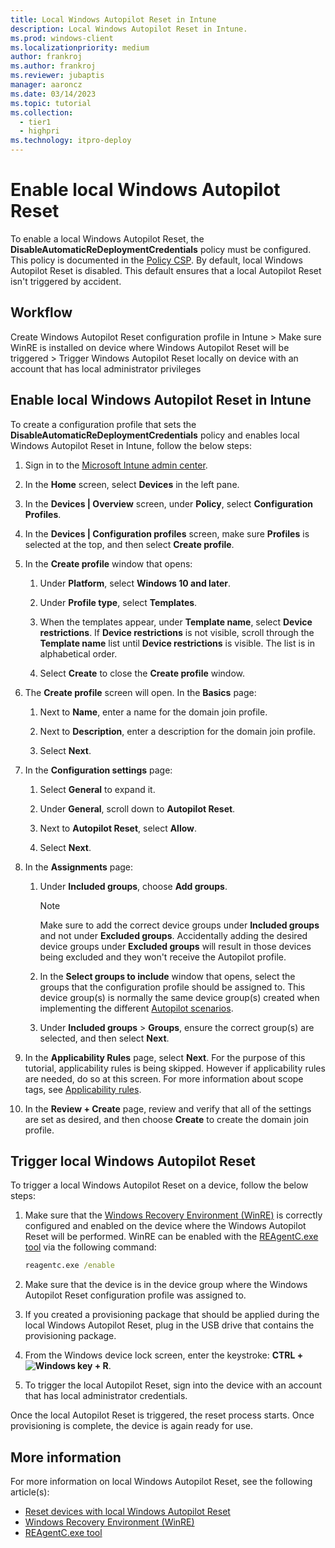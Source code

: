 ```yaml
---
title: Local Windows Autopilot Reset in Intune
description: Local Windows Autopilot Reset in Intune.
ms.prod: windows-client
ms.localizationpriority: medium
author: frankroj
ms.author: frankroj
ms.reviewer: jubaptis
manager: aaroncz
ms.date: 03/14/2023
ms.topic: tutorial
ms.collection: 
  - tier1
  - highpri
ms.technology: itpro-deploy
---
```


# Enable local Windows Autopilot Reset

To enable a local Windows Autopilot Reset, the **DisableAutomaticReDeploymentCredentials** policy must be configured. This policy is documented in the [Policy CSP](/windows/client-management/mdm/policy-csp-credentialproviders#disableautomaticredeploymentcredentials). By default, local Windows Autopilot Reset is disabled. This default ensures that a local Autopilot Reset isn't triggered by accident.

## Workflow

Create Windows Autopilot Reset configuration profile in Intune > Make sure WinRE is installed on device where Windows Autopilot Reset will be triggered > Trigger Windows Autopilot Reset locally on device with an account that has local administrator privileges

## Enable local Windows Autopilot Reset in Intune

To create a configuration profile that sets the **DisableAutomaticReDeploymentCredentials** policy and enables local Windows Autopilot Reset in Intune, follow the below steps:

1. Sign in to the [Microsoft Intune admin center](https://go.microsoft.com/fwlink/?linkid=2109431).

2. In the **Home** screen, select **Devices** in the left pane.

3. In the **Devices | Overview** screen, under **Policy**, select **Configuration Profiles**.

4. In the **Devices | Configuration profiles** screen, make sure **Profiles** is selected at the top, and then select **Create profile**.

5. In the **Create profile** window that opens:

   1. Under **Platform**, select **Windows 10 and later**.

   2. Under **Profile type**, select **Templates**.

   3. When the templates appear, under **Template name**, select **Device restrictions**. If **Device restrictions** is not visible, scroll through the **Template name** list until **Device restrictions** is visible. The list is in alphabetical order.

   4. Select **Create** to close the **Create profile** window.

6. The **Create profile** screen will open. In the **Basics** page:

   1. Next to **Name**, enter a name for the domain join profile.

   2. Next to **Description**, enter a description for the domain join profile.

   3. Select **Next**.

7. In the **Configuration settings** page:

   1. Select **General** to expand it.

   2. Under **General**, scroll down to **Autopilot Reset**.

   3. Next to **Autopilot Reset**, select **Allow**.

   4. Select **Next**.

8. In the **Assignments** page:

   1. Under **Included groups**, choose **Add groups**.

      > [!NOTE]
      >
      > Make sure to add the correct device groups under **Included groups** and not under **Excluded groups**. Accidentally adding the desired device groups under **Excluded groups** will result in those devices being excluded and they won't receive the Autopilot profile.

   2. In the **Select groups to include** window that opens, select the groups that the configuration profile should be assigned to. This device group(s) is normally the same device group(s) created when implementing the different [Autopilot scenarios](../autopilot-scenarios.md).

   3. Under **Included groups** > **Groups**, ensure the correct group(s) are selected, and then select **Next**.

9. In the **Applicability Rules** page, select **Next**. For the purpose of this tutorial, applicability rules is being skipped. However if applicability rules are needed, do so at this screen. For more information about scope tags, see [Applicability rules](/mem/intune/configuration/device-profile-create#applicability-rules).

10. In the **Review + Create** page, review and verify that all of the settings are set as desired, and then choose **Create** to create the domain join profile.

## Trigger local Windows Autopilot Reset

To trigger a local Windows Autopilot Reset on a device, follow the below steps:

1. Make sure that the [Windows Recovery Environment (WinRE)](/windows-hardware/manufacture/desktop/windows-recovery-environment--windows-re--technical-reference) is correctly configured and enabled on the device where the Windows Autopilot Reset will be performed. WinRE can be enabled with the [REAgentC.exe tool](/windows-hardware/manufacture/desktop/reagentc-command-line-options) via the following command:

     ```cmd
     reagentc.exe /enable
     ```

1. Make sure that the device is in the device group where the Windows Autopilot Reset configuration profile was assigned to.

1. If you created a provisioning package that should be applied during the local Windows Autopilot Reset, plug in the USB drive that contains the provisioning package.

1. From the Windows device lock screen, enter the keystroke: **CTRL + ![Windows key](../../images/windows_glyph.png) + R**.

1. To trigger the local Autopilot Reset, sign into the device with an account that has local administrator credentials.

Once the local Autopilot Reset is triggered, the reset process starts. Once provisioning is complete, the device is again ready for use.

## More information

For more information on local Windows Autopilot Reset, see the following article(s):

- [Reset devices with local Windows Autopilot Reset](../../windows-autopilot-reset.md#reset-devices-with-local-windows-autopilot-reset)
- [Windows Recovery Environment (WinRE)](/windows-hardware/manufacture/desktop/windows-recovery-environment--windows-re--technical-reference)
- [REAgentC.exe tool](/windows-hardware/manufacture/desktop/reagentc-command-line-options)
